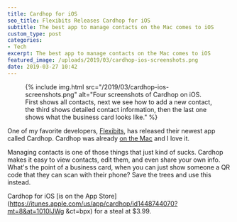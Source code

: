 ```yaml
---
title: Cardhop for iOS
seo_title: Flexibits Releases Cardhop for iOS
subtitle: The best app to manage contacts on the Mac comes to iOS
custom_type: post
categories:
- Tech
excerpt: The best app to manage contacts on the Mac comes to iOS
featured_image: /uploads/2019/03/cardhop-ios-screenshots.png
date: 2019-03-27 10:42
---
```


<figure class="extendout">
  {% include img.html src="/2019/03/cardhop-ios-screenshots.png" alt="Four screenshots of Cardhop on iOS. First shows all contacts, next we see how to add a new contact, the third shows detailed contact information, then the last one shows what the business card looks like." %}
</figure>

One of my favorite developers, [Flexibits](https://flexibits.com/), has released their newest app called Cardhop. Cardhop was already [on the Mac](https://flexibits.com/cardhop) and I love it.

Managing contacts is one of those things that just kind of sucks. Cardhop makes it easy to view contacts, edit them, and even share your own info. What's the point of a business card, when you can just show someone a QR code that they can scan with their phone? Save the trees and use this instead.

Cardhop for iOS [is on the App Store](https://itunes.apple.com/us/app/cardhop/id1448744070?mt=8&at=1010lJWg
&ct=bpx) for a steal at $3.99.
